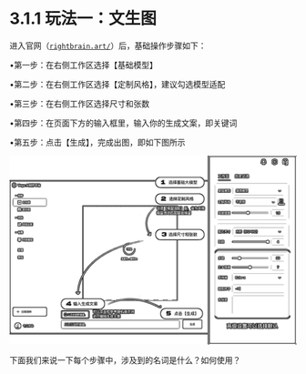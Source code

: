 # 3.1.1 玩法一：文生图

进入官网（[`rightbrain.art/`](https://rightbrain.art/)）后，基础操作步骤如下：

•第一步：在右侧工作区选择【基础模型】

•第二步：在右侧工作区选择【定制风格】，建议勾选模型适配

•第三步：在右侧工作区选择尺寸和张数

•第四步：在页面下方的输入框里，输入你的生成文案，即关键词

•第五步：点击【生成】，完成出图，即如下图所示

![](img/500f73c3c03299ec2b21c3c002743d41.png)

下面我们来说一下每个步骤中，涉及到的名词是什么？如何使用？